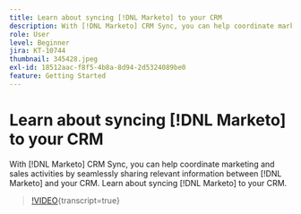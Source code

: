 ```yaml
---
title: Learn about syncing [!DNL Marketo] to your CRM
description: With [!DNL Marketo] CRM Sync, you can help coordinate marketing and sales activities by seamlessly sharing relevant information between [!DNL Marketo] and your CRM. Learn about syncing [!DNL Marketo] to your CRM.
role: User
level: Beginner
jira: KT-10744
thumbnail: 345428.jpeg
exl-id: 18512aac-f8f5-4b8a-8d94-2d5324089be0
feature: Getting Started
---
```

# Learn about syncing [!DNL Marketo] to your CRM

With [!DNL Marketo] CRM Sync, you can help coordinate marketing and sales activities by seamlessly sharing relevant information between [!DNL Marketo] and your CRM. Learn about syncing [!DNL Marketo] to your CRM.

>[!VIDEO](https://video.tv.adobe.com/v/345428/?quality=12&learn=on){transcript=true}
